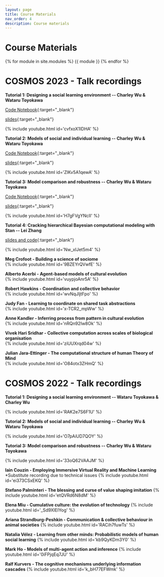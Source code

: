 ```yaml
---
layout: page
title: Course Materials
nav_order: 4
description: Course materials
---
```

# Course Materials

{% for module in site.modules %}
{{ module }}
{% endfor %}





# COSMOS 2023 - Talk recordings


**Tutorial 1: Designing a social learning environment -- Charley Wu & Wataru Toyokawa**

[Code Notebook](https://cosmos-konstanz.github.io/notebooks/tutorial-1-n-armed-task.html){:target="_blank"} 

[slides](https://cosmos-konstanz.github.io/downloads/CosmosTutorial1.pdf){:target="_blank"}

{% include youtube.html id='cvfxoX1IDHA' %}



**Tutorial 2:  Models of social and individual learning -- Charley Wu & Wataru Toyokawa**

[Code Notebook](https://cosmos-konstanz.github.io/notebooks/tutorial-2-models-of-learning.html){:target="_blank"} 

[slides](https://cosmos-konstanz.github.io/downloads/CosmosTutorial2.pdf){:target="_blank"}

{% include youtube.html id='ZIKv5A1qewA' %}


**Tutorial 3: Model comparison and robustness -- Charley Wu & Wataru Toyokawa**

[Code Notebook](https://cosmos-konstanz.github.io/notebooks/tutorial-3-model-comparisons.html){:target="_blank"} 

[slides](https://cosmos-konstanz.github.io/downloads/CosmosTutorial3.pdf){:target="_blank"}

{% include youtube.html id='H7gFVgYNcII' %}



**Tutorial 4: Cracking hierarchical Bayesian computational modeling with Stan -- Lei Zhang**

[slides and code](https://github.com/lei-zhang/talks_and_workshops/tree/main/20230707_COSMOS){:target="_blank"}

{% include youtube.html id='Nw_xIJet5m4' %}

**Meg Crofoot - Building a science of sociome**<br>
{% include youtube.html id='9BZEYrQVwfE' %}

**Alberto Acerbi - Agent-based models of cultural evolution**<br>
{% include youtube.html id='vuypjoAnr5A' %}

**Robert Hawkins - Coordination and collective behavior**<br>
{% include youtube.html id='wvNqJljtFpo' %}

**Judy Fan - Learning to coordinate on shared task abstractions**<br>
{% include youtube.html id='x-TCR2_mpWw' %}

**Anne Kandler - Inferring process from pattern in cultural evolution**<br>
{% include youtube.html id='nRQn92Iw8Ok' %}

**Vivek Hari Sridhar - Collective computation across scales of biological organisation**<br>
{% include youtube.html id='ziUUXrqd04w' %}

**Julian Jara-Ettinger - The computational structure of human Theory of Mind**<br>
{% include youtube.html id='O84otx3ZHmQ' %}



# COSMOS 2022 - Talk recordings

**Tutorial 1: Designing a social learning environment -- Wataru Toyokawa & Charley Wu**

{% include youtube.html id='RAK2e7S6F1U' %}

**Tutorial 2:  Models of social and individual learning -- Charley Wu & Wataru Toyokawa**

{% include youtube.html id='O7pAiUD7QOY' %}

**Tutorial 3: Model comparison and robustness -- Charley Wu & Wataru Toyokawa**

{% include youtube.html id='33oQ62VAAJM' %}


**Iain Couzin - Employing Immersive Virtual Reality and Machine Learning**<br>
*Substitute recording due to technical issues
{% include youtube.html id='ei373CSxEKQ' %}


**Stefano Palminteri - The blessing and curse of value shaping imitation**
{% include youtube.html id='etQVRd6N8dM' %}

**Elena Miu - Cumulative culture: the evolution of technology**
{% include youtube.html id='_Sd9XIEIYog' %}

**Ariana Strandburg-Peshkin - Communication & collective behaviour in animal societies**
{% include youtube.html id='RACih7fuwTs' %}

**Natalia Vélez - Learning from other minds: Probabilistic models of human social learning**
{% include youtube.html id='kb9QyKDm3Y0' %}

**Mark Ho - Models of multi-agent action and inference**
{% include youtube.html id='0iFPjqEq7JU' %}

**Ralf Kurvers - The cognitive mechanisms underlying information cascades**
{% include youtube.html id='k_bH77EFWmk' %}